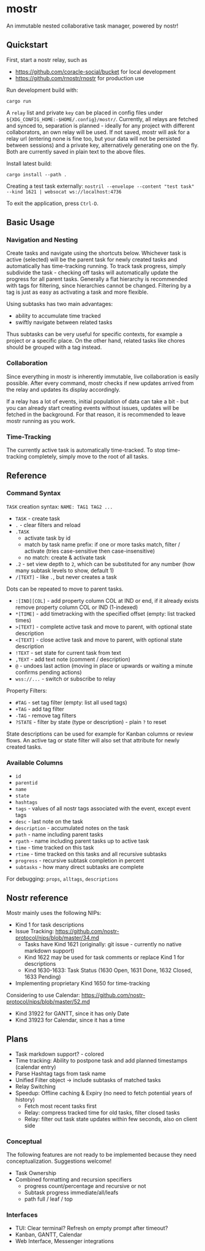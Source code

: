 # mostr

An immutable nested collaborative task manager, powered by nostr!

## Quickstart

First, start a nostr relay, such as
- https://github.com/coracle-social/bucket for local development
- https://github.com/rnostr/rnostr for production use

Run development build with:

    cargo run

A `relay` list and private `key` can be placed in config files
under `${XDG_CONFIG_HOME:-$HOME/.config}/mostr/`.
Currently, all relays are fetched and synced to,
separation is planned -
ideally for any project with different collaborators,
an own relay will be used.
If not saved, mostr will ask for a relay url
(entering none is fine too, but your data will not be persisted between sessions)
and a private key, alternatively generating one on the fly.
Both are currently saved in plain text to the above files.

Install latest build:

    cargo install --path .

Creating a test task externally:
`nostril --envelope --content "test task" --kind 1621 | websocat ws://localhost:4736`

To exit the application, press `Ctrl-D`.

## Basic Usage

### Navigation and Nesting

Create tasks and navigate using the shortcuts below.
Whichever task is active (selected)
will be the parent task for newly created tasks
and automatically has time-tracking running.
To track task progress,
simply subdivide the task -
checking off tasks will automatically update the progress
for all parent tasks.
Generally a flat hierarchy is recommended
with tags for filtering,
since hierarchies cannot be changed.
Filtering by a tag is just as easy
as activating a task and more flexible.

Using subtasks has two main advantages:
- ability to accumulate time tracked
- swiftly navigate between related tasks

Thus subtasks can be very useful for specific contexts,
for example a project or a specific place.
On the other hand, related tasks like chores
should be grouped with a tag instead.

### Collaboration

Since everything in mostr is inherently immutable,
live collaboration is easily possible.
After every command,
mostr checks if new updates arrived from the relay
and updates its display accordingly.

If a relay has a lot of events,
initial population of data can take a bit -
but you can already start creating events without issues,
updates will be fetched in the background.
For that reason,
it is recommended to leave mostr running
as you work.

### Time-Tracking

The currently active task is automatically time-tracked.
To stop time-tracking completely, simply move to the root of all tasks.

## Reference

### Command Syntax

`TASK` creation syntax: `NAME: TAG1 TAG2 ...`

- `TASK` - create task
- `.` - clear filters and reload
- `.TASK`
  + activate task by id
  + match by task name prefix: if one or more tasks match, filter / activate (tries case-sensitive then case-insensitive)
  + no match: create & activate task
- `.2` - set view depth to `2`, which can be substituted for any number (how many subtask levels to show, default 1)
- `/[TEXT]` - like `.`, but never creates a task

Dots can be repeated to move to parent tasks.

- `:[IND][COL]` - add property column COL at IND or end, if it already exists remove property column COL or IND (1-indexed)
- `*[TIME]` - add timetracking with the specified offset (empty: list tracked times)
- `>[TEXT]` - complete active task and move to parent, with optional state description
- `<[TEXT]` - close active task and move to parent, with optional state description
- `!TEXT` - set state for current task from text
- `,TEXT` - add text note (comment / description)
- `@` - undoes last action (moving in place or upwards or waiting a minute confirms pending actions)
- `wss://...` - switch or subscribe to relay

Property Filters:

- `#TAG` - set tag filter (empty: list all used tags)
- `+TAG` - add tag filter
- `-TAG` - remove tag filters
- `?STATE` - filter by state (type or description) - plain `?` to reset

State descriptions can be used for example for Kanban columns or review flows.
An active tag or state filter will also set that attribute for newly created tasks.

### Available Columns

- `id`
- `parentid`
- `name`
- `state`
- `hashtags`
- `tags` - values of all nostr tags associated with the event, except event tags
- `desc` - last note on the task
- `description` - accumulated notes on the task
- `path` - name including parent tasks
- `rpath` - name including parent tasks up to active task
- `time` - time tracked on this task
- `rtime` - time tracked on this tasks and all recursive subtasks
- `progress` - recursive subtask completion in percent
- `subtasks` - how many direct subtasks are complete

For debugging: `props`, `alltags`, `descriptions`

## Nostr reference

Mostr mainly uses the following NIPs:
- Kind 1 for task descriptions
- Issue Tracking: https://github.com/nostr-protocol/nips/blob/master/34.md
  + Tasks have Kind 1621 (originally: git issue - currently no native markdown support)
  + Kind 1622 may be used for task comments or replace Kind 1 for descriptions
  + Kind 1630-1633: Task Status (1630 Open, 1631 Done, 1632 Closed, 1633 Pending)
- Implementing proprietary Kind 1650 for time-tracking

Considering to use Calendar: https://github.com/nostr-protocol/nips/blob/master/52.md
- Kind 31922 for GANTT, since it has only Date
- Kind 31923 for Calendar, since it has a time

## Plans

- Task markdown support? - colored
- Time tracking: Ability to postpone task and add planned timestamps (calendar entry)
- Parse Hashtag tags from task name
- Unified Filter object
  -> include subtasks of matched tasks
- Relay Switching
- Speedup: Offline caching & Expiry (no need to fetch potential years of history)
  + Fetch most recent tasks first
  + Relay: compress tracked time for old tasks, filter closed tasks
  + Relay: filter out task state updates within few seconds, also on client side
  
### Conceptual

The following features are not ready to be implemented
because they need conceptualization.
Suggestions welcome!

- Task Ownership
- Combined formatting and recursion specifiers
  + progress count/percentage and recursive or not
  + Subtask progress immediate/all/leafs
  + path full / leaf / top

### Interfaces

- TUI: Clear terminal? Refresh on empty prompt after timeout?
- Kanban, GANTT, Calendar
- Web Interface, Messenger integrations
